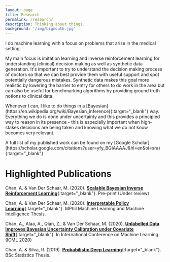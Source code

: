 ```yaml
---
layout: page
title: Research
permalink: /research/
description: Thinking about things.
background: '/img/bigmouth.jpg'
---
```

<p markdown="1">
I do machine learning with a focus on problems that arise in the medical setting.
</p>

<p markdown="1">
My main focus is imitation learning and inverse reinforcement learning for understanding (clinical) decision making as well as synthetic data generation. It's important to try to understand the decision making process of doctors so that we can best provide them with useful support and spot potentially dangerous mistakes. Synthetic data makes this goal more realistic by lowering the barrier to entry for others to do work in the area but can also be useful for benchmarking algorithms by providing ground truth notions to clinical data.
</p>

<p markdown="1">
Whenever I can, I like to do things in a [Bayesian](https://en.wikipedia.org/wiki/Bayesian_inference){:target="_blank"} way. Everything we do is done under uncertainty and this provides a principled way to reason in its presence - this is especially important when high-stakes decisions are being taken and knowing what we do not know becomes very relevant.
</p>

<p markdown="1">
A full list of my published work can be found on my [Google Scholar](https://scholar.google.com/citations?user=yfy_BGIAAAAJ&hl=en&oi=sra){:target="_blank"}
</p>

# Highlighted Publications

Chan, A. & Van Der Schaar, M. (2020). [**Scalable Bayesian Inverse Reinforcement Learning**](https://openreview.net/forum?id=4qR3coiNaIv){:target="_blank"}. Pre-print (Under review)

Chan, A. & Van Der Schaar, M. (2020). [**Interpretable Policy Learning**](/docs/mphil_thesis.pdf){:target="_blank"}. MPhil Machine Learning and Machine Intelligence Thesis.

Chan, A., Alaa, A., Qian, Z., & Van Der Schaar, M. (2020). [**Unlabelled Data Improves Bayesian Uncertainty Calibration under Covariate Shift**](https://arxiv.org/abs/2006.14988){:target="_blank"}. In International Conference on Machine Learning (ICML 2020)

Chan, A. & Silva, R. (2019). [**Probabilistic Deep Learning**](/docs/bsc_thesis.pdf){:target="_blank"}. BSc Statistics Thesis.